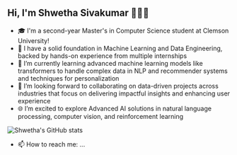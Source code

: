 ## Hi, I'm Shwetha Sivakumar 👩‍💻👋

- 🎓 I'm a second-year Master's in Computer Science student at Clemson University!
- 🔭 I have a solid foundation in Machine Learning and Data Engineering, backed by hands-on experience from multiple internships
- 🌱 I’m currently learning advanced machine learning models like transformers to handle complex data in NLP and recommender systems and techniques for personalization
- 👯 I’m looking forward to collaborating on data-driven projects across industries that focus on delivering impactful insights and enhancing user experience
- 🌐 I’m excited to explore Advanced AI solutions in natural language processing, computer vision, and reinforcement learning

![Shwetha's GitHub stats](https://github-readme-stats.vercel.app/api?username=shwethasivakumar&show_icons=true&theme=radical)
- 📫 How to reach me: ...

